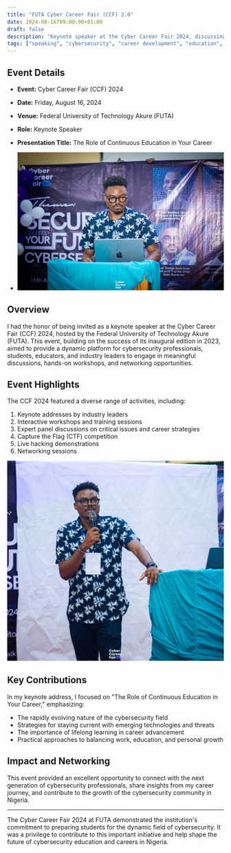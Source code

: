 ```yaml
---
title: "FUTA Cyber Career Fair (CCF) 2.0"
date: 2024-08-16T09:00:00+01:00
draft: false
description: "Keynote speaker at the Cyber Career Fair 2024, discussing 'The Role of Continuous Education in Your Career' at Federal University of Technology Akure"
tags: ["speaking", "cybersecurity", "career development", "education", "FUTA"]
---
```


## Event Details

- **Event:** Cyber Career Fair (CCF) 2024
- **Date:** Friday, August 16, 2024
- **Venue:** Federal University of Technology Akure (FUTA)
- **Role:** Keynote Speaker
- **Presentation Title:** The Role of Continuous Education in Your Career

- ![CybercareerFFuta.jpg](../../../assets/img/CybercareerFFuta.jpg)

## Overview

I had the honor of being invited as a keynote speaker at the Cyber Career Fair (CCF) 2024, hosted by the Federal University of Technology Akure (FUTA). This event, building on the success of its inaugural edition in 2023, aimed to provide a dynamic platform for cybersecurity professionals, students, educators, and industry leaders to engage in meaningful discussions, hands-on workshops, and networking opportunities.

## Event Highlights

The CCF 2024 featured a diverse range of activities, including:

1. Keynote addresses by industry leaders
2. Interactive workshops and training sessions
3. Expert panel discussions on critical issues and career strategies
4. Capture the Flag (CTF) competition
5. Live hacking demonstrations
6. Networking sessions

![cybercareerfair2.jpg](../../../assets/img/cybercareerfair2.jpg)

## Key Contributions

In my keynote address, I focused on "The Role of Continuous Education in Your Career," emphasizing:

- The rapidly evolving nature of the cybersecurity field
- Strategies for staying current with emerging technologies and threats
- The importance of lifelong learning in career advancement
- Practical approaches to balancing work, education, and personal growth

## Impact and Networking

This event provided an excellent opportunity to connect with the next generation of cybersecurity professionals, share insights from my career journey, and contribute to the growth of the cybersecurity community in Nigeria.

---

The Cyber Career Fair 2024 at FUTA demonstrated the institution's commitment to preparing students for the dynamic field of cybersecurity. It was a privilege to contribute to this important initiative and help shape the future of cybersecurity education and careers in Nigeria.
